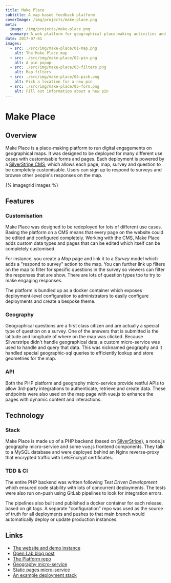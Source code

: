 ```yaml
---
title: Make Place
subtitle: A map-based feedback platform
coverImage: /img/projects/make-place.png
meta:
  image: /img/projects/make-place.png
  summary: A web platform for geographical place-making activities and consultation
date: 2017-07-01
images:
  - src: ./src/img/make-place/01-map.png
    alt: The Make Place map
  - src: ./src/img/make-place/02-pin.png
    alt: A pin popup
  - src: ./src/img/make-place/03-filters.png
    alt: Map filters
  - src: ./src/img/make-place/04-pick.png
    alt: Pick a location for a new pin
  - src: ./src/img/make-place/05-form.png
    alt: Fill out information about a new pin
---
```


# Make Place

## Overview

Make Place is a place-making platform to run digital engagements on geographical maps.
It was designed to be deployed for many different use cases with customisable forms and pages.
Each deployment is powered by a [SilverStripe CMS](https://www.silverstripe.org),
which allows each page, map, survey and question to be completely customisable.
Users can sign up to respond to surveys and browse other people's responses on the map.

{% imagegrid images %}

## Features

### Customisation

Make Place was designed to be redeployed for lots of different use cases.
Basing the platform on a CMS means that every page on the website could be edited and configured completely.
Working with the CMS, Make Place adds custom data types and pages that can be edited
which itself can be completely customised.

For instance, you create a _Map_ page and link it to a _Survey_ model which
adds a "respond to survey" action to the map.
You can further link up filters on the map to filter for specific questions in the survey
so viewers can filter the responses that are show.
There are lots of question types too to try to make engaging responses.

The platform is bundled up as a docker container which exposes deployment-level
configuration to administrators to easily configure deployments and create a bespoke theme.

### Geography

Geographical questions are a first class citizen and are actually a special type of question on a survey.
One of the answers that is submitted is the latitude and longitude of where on the map was clicked.
Because Silverstripe didn't handle geographical data, a custom micro-service was used to handle and query that data.
This was nicknamed geography and it handled special geographic-sql queries to efficiently lookup and store geometries for the map.

### API

Both the PHP platform and geography micro-service provide restful APIs to allow 3rd-party integrations
to authenticate, retrieve and create data.
These endpoints were also used on the map page with vue.js to enhance the pages with dynamic content and interactions.

## Technology

### Stack

Make Place is made up of a PHP backend (based on [SilverStripe](https://www.silverstripe.org)),
a node.js geography micro-service and some vue.js frontend components.
They talk to a MySQL database and were deployed behind an Nginx reverse-proxy
that encrypted traffic with LetsEncrypt certificates.

### TDD & CI

The entire PHP backend was written following _Test Driven Development_
which ensured code stability with lots of concurrent deployments.
The tests were also run on-push using GitLab pipelines to look for integration errors.

The pipelines also built and published a docker container for each release,
based on git tags.
A separate "configuration" repo was used as the source of truth for all deployments
and pushes to that main branch would automatically deploy or update production instances.

## Links

- [The website and demo instance](https://make.place)
- [Open Lab blog post](https://openlab.ncl.ac.uk/research/make-place-an-open-source-mapping-and-survey-tool/)
- [The Platform repo](https://github.com/digitalinteraction/make-place-platform)
- [Geography micro-service](https://github.com/digitalinteraction/make-place-geography)
- [Static pages micro-service](https://github.com/digitalinteraction/make-place-static)
- [An example deployment stack](https://github.com/digitalinteraction/make-place-example-stack)
